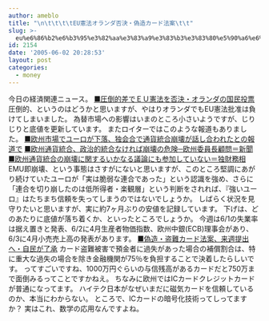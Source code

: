 ```yaml
---
author: ameblo
title: "\n\t\t\t\tEU憲法オランダ否決・偽造カード法案\t\t"
slug: >-
  eu%e6%86%b2%e6%b3%95%e3%82%aa%e3%83%a9%e3%83%b3%e3%83%80%e5%90%a6%e6%b1%ba%e3%83%bb%e5%81%bd%e9%80%a0%e3%82%ab%e3%83%bc%e3%83%89%e6%b3%95%e6%a1%88
id: 2154
date: '2005-06-02 20:28:53'
layout: post
categories:
  - money
---
```


今日の経済関連ニュース。 [■圧倒的差でＥＵ憲法を否決・オランダの国民投票](http://www.nikkei.co.jp/news/main/im20050602STXKE002602062005.html) 圧倒的、というのはどうかと思いますが、やはりオランダでもEU憲法批准は負けてしまいました。 為替市場への影響はいまのところ小さいようですが、じりじりと底値を更新しています。 またロイターではこのような報道もありました。 [■欧州市場でユーロが下落、独会合で通貨統合崩壊が話し合われたとの報道で](http://www.reuters.co.jp/financeNewsArticle.jhtml?type=forexNews&storyID=8663161) [■欧州通貨統合、政治的統合なければ崩壊の危険─欧州委員長顧問＝新聞](http://www.reuters.co.jp/financeNewsArticle.jhtml?type=forexNews&storyID=8675374&section=investing) [■欧州通貨統合の崩壊に関するいかなる議論にも参加していない＝独財務相](http://www.reuters.co.jp/financeNewsArticle.jhtml?type=forexNews&storyID=8676877&section=investing) EMU即崩壊、という事態はさすがにないと思いますが、このところ堅調にあがり続けていたユーロが「実は脆弱な連合であった」という認識を強め、さらに「連合を切り崩したのは低所得者・楽観層」という判断をされれば、『強いユーロ』はたちまち信頼を失ってしまうのではないでしょうか。 しばらく状況を見守りたいと思いますが、実に約7ヶ月ぶりの安値を記録しています。 下げは、どのあたりに底値が落ち着くか、といったところでしょうか。 今週は6/1の失業率は据え置きと発表、6/2に4月生産者物価指数、欧州中銀(ECB)理事会があり、6/3に4月小売売上高の発表があります。 [■偽造・盗難カード法案、来週提出へ・自民が了承](http://www.nikkei.co.jp/news/main/im20050602AT1E0200202062005.html) カード盗難被害で預金者に過失があった場合の補償割合は、特に重大な過失の場合を除き金融機関が75％を負担することで決着したらしいです。 ってすごいですね、1000万円ぐらいの与信残高があるカードだと750万まで面倒みるってことですかねえ。 ちなみに欧州ではICカードクレジットカードが普通になってます。 ハイテク日本がなぜいまだに磁気カードを信頼しているのか、本当にわからない。 ところで、ICカードの暗号化技術ってしってますか？ 実はこれ、数学の応用なんですよね。